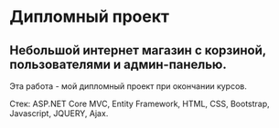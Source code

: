 # Дипломный проект

## Небольшой интернет магазин с корзиной, пользователями и админ-панелью.

Эта работа - мой дипломный проект при окончании курсов.

Стек: ASP.NET Core MVC, Entity Framework, HTML, CSS, Bootstrap, Javascript, JQUERY, Ajax.